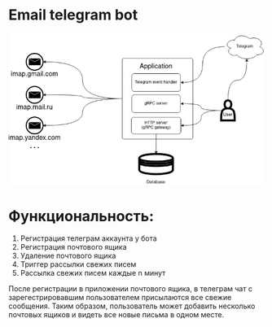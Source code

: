 # Email telegram bot

![](resources/schema.jpg)

# Функциональность:
1. Регистрация телеграм аккаунта у бота
2. Регистрация почтового ящика
3. Удаление почтового ящика
4. Триггер рассылки свежих писем
5. Рассылка свежих писем каждые n минут

После регистрации в приложении почтового ящика, в телеграм чат с зарегестрировавшим пользователем присылаются все свежие сообщения.
Таким образом, пользователь может добавить несколько почтовых ящиков и видеть все новые письма в одном месте.